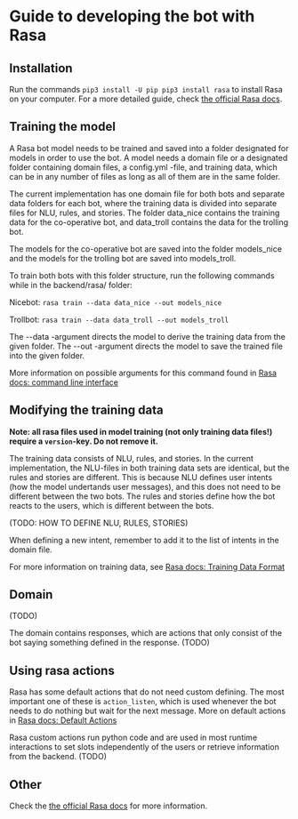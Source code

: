 # Guide to developing the bot with Rasa

## Installation

Run the commands `pip3 install -U pip
pip3 install rasa`
to install Rasa on your computer. For a more detailed guide, check [the official Rasa docs](https://rasa.com/docs/rasa/installation).

## Training the model

A Rasa bot model needs to be trained and saved into a folder designated for models in order to use the bot. A model needs a domain file or a designated folder containing domain files, a config.yml -file, and training data, which can be in any number of files as long as all of them are in the same folder.

The current implementation has one domain file for both bots and separate data folders for each bot, where the training data is divided into separate files for NLU, rules, and stories. The folder data_nice contains the training data for the co-operative bot, and data_troll contains the data for the trolling bot.

The models for the co-operative bot are saved into the folder models_nice and the models for the trolling bot are saved into models_troll.

To train both bots with this folder structure, run the following commands while in the backend/rasa/ folder:

Nicebot: `rasa train --data data_nice --out models_nice`

Trollbot: `rasa train --data data_troll --out models_troll`

The --data -argument directs the model to derive the training data from the given folder. The --out -argument directs the model to save the trained file into the given folder.

More information on possible arguments for this command found in [Rasa docs: command line interface](https://rasa.com/docs/rasa/command-line-interface#rasa-train)

## Modifying the training data

**Note: all rasa files used in model training (not only training data files!) require a `version`-key. Do not remove it.**

The training data consists of NLU, rules, and stories. In the current implementation, the NLU-files in both training data sets are identical, but the rules and stories are different. This is because NLU defines user intents (how the model undertands user messages), and this does not need to be different between the two bots. The rules and stories define how the bot reacts to the users, which is different between the bots.

(TODO: HOW TO DEFINE NLU, RULES, STORIES)

When defining a new intent, remember to add it to the list of intents in the domain file.

For more information on training data, see [Rasa docs: Training Data Format](https://rasa.com/docs/rasa/training-data-format#conversation-training-data)

## Domain

(TODO)

The domain contains responses, which are actions that only consist of the bot saying something defined in the response. (TODO)

## Using rasa actions

Rasa has some default actions that do not need custom defining. The most important one of these is `action_listen`, which is used whenever the bot needs to do nothing but wait for the next message. More on default actions in [Rasa docs: Default Actions](https://rasa.com/docs/rasa/default-actions)

Rasa custom actions run python code and are used in most runtime interactions to set slots independently of the users or retrieve information from the backend. (TODO)

## Other

Check the [the official Rasa docs](https://rasa.com/docs/rasa/) for more information.